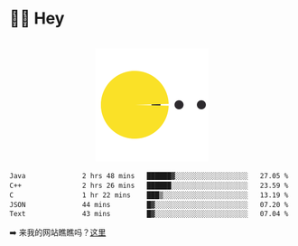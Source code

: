 
# 👋🏻 Hey
<div align="center">
	<br>
	<img src="https://raw.githubusercontent.com/Aniket965/Aniket965/master/pacman.svg?sanitize=true" width="200" height="200">
	<br>
</div>

<!--START_SECTION:waka-->

```txt
Java              2 hrs 48 mins   ██████▓░░░░░░░░░░░░░░░░░░   27.05 %
C++               2 hrs 26 mins   ██████░░░░░░░░░░░░░░░░░░░   23.59 %
C                 1 hr 22 mins    ███▒░░░░░░░░░░░░░░░░░░░░░   13.19 %
JSON              44 mins         █▓░░░░░░░░░░░░░░░░░░░░░░░   07.20 %
Text              43 mins         █▓░░░░░░░░░░░░░░░░░░░░░░░   07.04 %
```

<!--END_SECTION:waka-->

 ➡️  来我的网站瞧瞧吗？[这里](https://www.shaolongfei.com)
